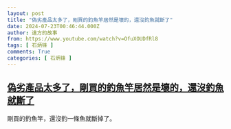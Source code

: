 ```yaml
---
layout: post
title: "偽劣產品太多了，剛買的釣魚竿居然是壞的，還沒釣魚就斷了"
date: 2024-07-23T00:46:44.000Z
author: 遠方的故事
from: https://www.youtube.com/watch?v=OfuXOUDfRl8
tags: [ 石炳锋 ]
comments: True
categories: [ 石炳锋 ]
---
```

<!--1721695604000-->
[偽劣產品太多了，剛買的釣魚竿居然是壞的，還沒釣魚就斷了](https://www.youtube.com/watch?v=OfuXOUDfRl8)
------

<div>
剛買的釣魚竿，還沒釣一條魚就斷掉了。
</div>
